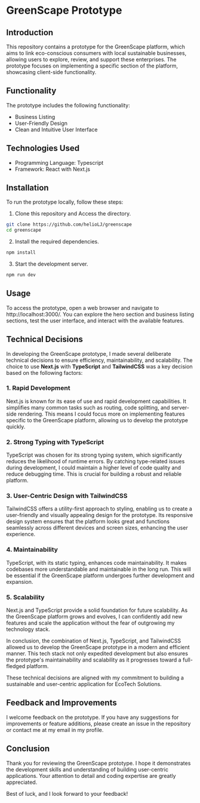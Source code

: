 # GreenScape Prototype
## Introduction
This repository contains a prototype for the GreenScape platform, which aims to link eco-conscious consumers with local sustainable businesses, allowing users to explore, review, and support these enterprises. The prototype focuses on implementing a specific section of the platform, showcasing client-side functionality.

## Functionality
The prototype includes the following functionality:

- Business Listing
- User-Friendly Design
- Clean and Intuitive User Interface

## Technologies Used
- Programming Language: Typescript
- Framework: React with Next.js

## Installation
To run the prototype locally, follow these steps:

1. Clone this repository and Access the directory.
```bash
git clone https://github.com/helioLJ/greenscape
cd greenscape
```
2. Install the required dependencies.

```bash
npm install
```
3. Start the development server.
```bash
npm run dev
```

## Usage
To access the prototype, open a web browser and navigate to http://localhost:3000/. You can explore the hero section and business listing sections, test the user interface, and interact with the available features.

## Technical Decisions
In developing the GreenScape prototype, I made several deliberate technical decisions to ensure efficiency, maintainability, and scalability. The choice to use **Next.js** with **TypeScript** and **TailwindCSS** was a key decision based on the following factors:

### 1. Rapid Development
Next.js is known for its ease of use and rapid development capabilities. It simplifies many common tasks such as routing, code splitting, and server-side rendering. This means I could focus more on implementing features specific to the GreenScape platform, allowing us to develop the prototype quickly.

### 2. Strong Typing with TypeScript
TypeScript was chosen for its strong typing system, which significantly reduces the likelihood of runtime errors. By catching type-related issues during development, I could maintain a higher level of code quality and reduce debugging time. This is crucial for building a robust and reliable platform.

### 3. User-Centric Design with TailwindCSS
TailwindCSS offers a utility-first approach to styling, enabling us to create a user-friendly and visually appealing design for the prototype. Its responsive design system ensures that the platform looks great and functions seamlessly across different devices and screen sizes, enhancing the user experience.

### 4. Maintainability
TypeScript, with its static typing, enhances code maintainability. It makes codebases more understandable and maintainable in the long run. This will be essential if the GreenScape platform undergoes further development and expansion.

### 5. Scalability
Next.js and TypeScript provide a solid foundation for future scalability. As the GreenScape platform grows and evolves, I can confidently add new features and scale the application without the fear of outgrowing my technology stack.

In conclusion, the combination of Next.js, TypeScript, and TailwindCSS allowed us to develop the GreenScape prototype in a modern and efficient manner. This tech stack not only expedited development but also ensures the prototype's maintainability and scalability as it progresses toward a full-fledged platform.

These technical decisions are aligned with my commitment to building a sustainable and user-centric application for EcoTech Solutions.

## Feedback and Improvements
I welcome feedback on the prototype. If you have any suggestions for improvements or feature additions, please create an issue in the repository or contact me at my email in my profile.

## Conclusion
Thank you for reviewing the GreenScape prototype. I hope it demonstrates the development skills and understanding of building user-centric applications. Your attention to detail and coding expertise are greatly appreciated.

Best of luck, and I look forward to your feedback!


